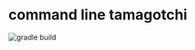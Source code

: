 # command line tamagotchi 
![gradle build](https://github.com/se-buw/gotchi-tamer/actions/workflows/gradle.yml/badge.svg)
